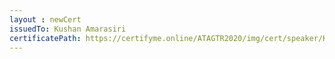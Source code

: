 ```yaml
--- 
layout : newCert 
issuedTo: Kushan Amarasiri
certificatePath: https://certifyme.online/ATAGTR2020/img/cert/speaker/KushanAmarasiri_56b91.png
--- 
```

